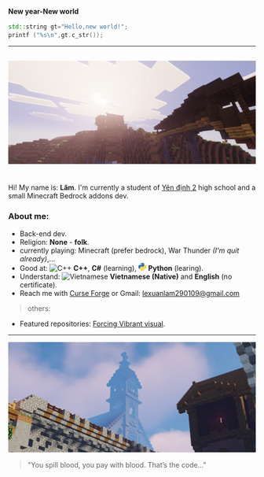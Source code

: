 **New year-New world**
``` cpp
std::string gt="Hello,new world!";
printf ("%s\n",gt.c_str());
```
---
![image1](https://github.com/Iz-HaruVN/Iz-HaruVN/blob/main/assets/IMG_20250916_205235.jpg)
---
 \
Hi! My name is: **Lâm**. I'm currently a student of [Yên định 2](http://yendinh2.edu.vn/) high school and a small Minecraft Bedrock addons dev.
### About me:
- Back-end dev.
- Religion: **None** - **folk**.
- currently playing: Minecraft (prefer bedrock), War Thunder *(I'm quit already)*,...
- Good at: <img src="https://i.imgur.com/qgdFuhG.png" alt="C++" width="16" height="16"/> **C++**, **C#** (learning), <img src="https://raw.githubusercontent.com/brand-icons/brands/66a515d0afc1bdf9cd308a9ae8d85e1bd23a4d97/icons/color/python.svg" alt="Python" width="16" height="16"/> **Python** (learing).
- Understand: <img src="https://i.imgur.com/3KyfuCu.png" alt="Vietnamese" width="16" height="16"/> **Vietnamese (Native)** and **English** (no certificate).
- Reach me with [Curse Forge](https://www.curseforge.com/members/izvekhharuvn/projects) or Gmail: lexuanlam290109@gmail.com
> others:
 - Featured repositories: [Forcing Vibrant visual](https://github.com/Iz-HaruVN/force-Vibrant-Visuals-for-unsupported-device).
---
![image2](https://github.com/Iz-HaruVN/Iz-HaruVN/blob/main/assets/2025-09-01_20.03.03.png)
>"You spill blood, you pay with blood. That’s the code..."
